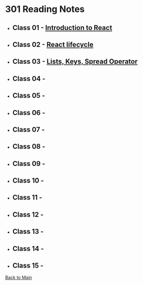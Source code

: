 # 301 Reading Notes

* ## Class 01 - [Introduction to React](Class-01.md)

* ## Class 02 - [React lifecycle](Class-02.md)

* ## Class 03 - [Lists, Keys, Spread Operator](Class-03.md)

* ## Class 04 - [](Class-04.md)

* ## Class 05 - [](Class-05.md)

* ## Class 06 - [](Class-06.md)

* ## Class 07 - [](Class-07.md)

* ## Class 08 - [](Class-08.md)

* ## Class 09 - [](Class-09.md)

* ## Class 10 - [](Class-10.md)

* ## Class 11 - [](Class-11.md)

* ## Class 12 - [](Class-12.md)

* ## Class 13 - [](Class-13.md)

* ## Class 14 - [](Class-14.md)

* ## Class 15 - [](Class-15.md)

[Back to Main](/reading-notes)
